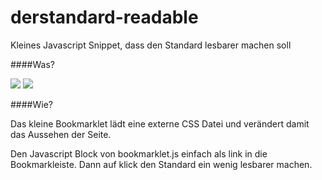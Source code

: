 derstandard-readable
====================

Kleines Javascript Snippet, dass den Standard lesbarer machen soll

####Was?

![](http://f.cl.ly/items/2F0q0g3L0S1N2L3h1128/Screen%20Shot%202013-04-05%20at%206.38.18%20PM.png)
![](http://f.cl.ly/items/3D3x1c0V3g1F1A0G2H3N/Screen%20Shot%202013-04-05%20at%206.38.31%20PM.png)


####Wie?

Das kleine Bookmarklet lädt eine externe CSS Datei und verändert damit das Aussehen der Seite.

Den Javascript Block von bookmarklet.js einfach als link in die Bookmarkleiste. Dann auf klick den Standard ein wenig lesbarer machen.
